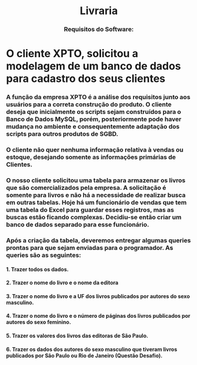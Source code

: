 <h1 align="center">
  Livraria
</h1>

<h3 align="center">
    Requisitos do Software:
</h3>

# O cliente __XPTO__, solicitou a modelagem de um banco de dados para cadastro dos seus clientes
### A função da empresa __XPTO__ é a análise dos requisitos junto aos usuários para a correta construção do produto. O cliente deseja que inicialmente os scripts sejam construídos para o Banco de Dados MySQL, porém, posteriormente pode haver mudança no ambiente e consequentemente adaptação dos scripts para outros produtos de SGBD.

### O cliente não quer nenhuma informação relativa à vendas ou estoque, desejando somente as informações primárias de Clientes.

### O nosso cliente solicitou uma tabela para armazenar os livros que são comercializados pela empresa. A solicitação é somente para livros e não há a necessidade de realizar busca em outras tabelas. Hoje há um funcionário de vendas que tem uma tabela do Excel para guardar esses registros, mas as buscas estão ficando complexas. Decidiu-se então criar um banco de dados separado para esse funcionário.
### Após a criação da tabela, deveremos entregar algumas queries prontas para que sejam enviadas para o programador. As queries são as seguintes:

#### 1. Trazer todos os dados.
#### 2. Trazer o nome do livro e o nome da editora
#### 3. Trazer o nome do livro e a UF dos livros publicados por autores do sexo masculino.
#### 4. Trazer o nome do livro e o número de páginas dos livros publicados por autores do sexo feminino.
#### 5. Trazer os valores dos livros das editoras de São Paulo.
#### 6. Trazer os dados dos autores do sexo masculino que tiveram livros publicados por São Paulo ou Rio de Janeiro (Questão Desafio).

